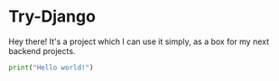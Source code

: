 # Try-Django
Hey there! It's a project which I can use it simply, as a box for my next backend projects.

```Python
print("Hello world!")
```